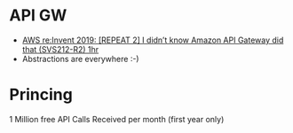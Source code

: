 # API GW
- [AWS re:Invent 2019: [REPEAT 2] I didn’t know Amazon API Gateway did that (SVS212-R2) 1hr](https://youtu.be/yfJZc3sJZ8E)
- Abstractions are everywhere :-)

# Princing
1 Million free API Calls Received per month (first year only)
